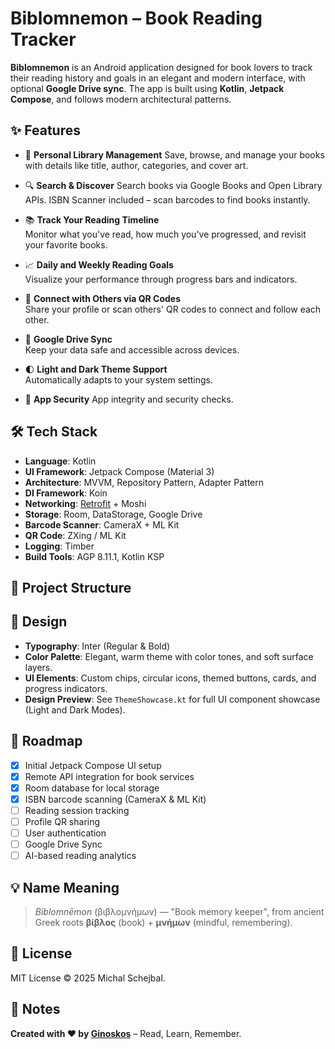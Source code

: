 # Biblomnemon – Book Reading Tracker

**Biblomnemon** is an Android application designed for book lovers to track their reading history and 
goals in an elegant and modern interface, with optional **Google Drive sync**.
The app is built using **Kotlin**, **Jetpack Compose**, and follows modern architectural patterns.

## ✨ Features

- 📖 **Personal Library Management**
  Save, browse, and manage your books with details like title, author, categories, and cover art.

- 🔍 **Search & Discover**
  Search books via Google Books and Open Library APIs. ISBN Scanner included – scan barcodes to find books instantly.

- 📚 **Track Your Reading Timeline**  
  Monitor what you've read, how much you've progressed, and revisit your favorite books.

- 📈 **Daily and Weekly Reading Goals**  
  Visualize your performance through progress bars and indicators.

- 🤝 **Connect with Others via QR Codes**  
  Share your profile or scan others' QR codes to connect and follow each other.

- 🔄 **Google Drive Sync**  
  Keep your data safe and accessible across devices.

- 🌓 **Light and Dark Theme Support**  
  Automatically adapts to your system settings.

- 🔐 **App Security**
  App integrity and security checks.

## 🛠️ Tech Stack

- **Language**: Kotlin
- **UI Framework**: Jetpack Compose (Material 3)
- **Architecture**: MVVM, Repository Pattern, Adapter Pattern
- **DI Framework**: Koin
- **Networking**: [Retrofit](https://square.github.io/retrofit/) + Moshi
- **Storage**: Room, DataStorage, Google Drive
- **Barcode Scanner**: CameraX + ML Kit
- **QR Code**: ZXing / ML Kit
- **Logging**: Timber
- **Build Tools**: AGP 8.11.1, Kotlin KSP

## 📁 Project Structure


## 🎨 Design

- **Typography**: Inter (Regular & Bold)
- **Color Palette**: Elegant, warm theme with color tones, and soft surface layers.
- **UI Elements**: Custom chips, circular icons, themed buttons, cards, and progress indicators.
- **Design Preview**: See `ThemeShowcase.kt` for full UI component showcase (Light and Dark Modes).

## 🚧 Roadmap

- [x] Initial Jetpack Compose UI setup
- [x] Remote API integration for book services
- [x] Room database for local storage
- [x] ISBN barcode scanning (CameraX & ML Kit)
- [ ] Reading session tracking
- [ ] Profile QR sharing
- [ ] User authentication
- [ ] Google Drive Sync
- [ ] AI-based reading analytics

## 💡 Name Meaning

> *Biblomnēmon* (βιβλομνήμων) — "Book memory keeper", from ancient Greek roots **βίβλος** (book) + **μνήμων** (mindful, remembering).

## 📄 License

MIT License © 2025 Michal Schejbal.

## 📝 Notes

**Created with ❤️ by [Ginoskos](https:///ginoskos.com)** – Read, Learn, Remember.
